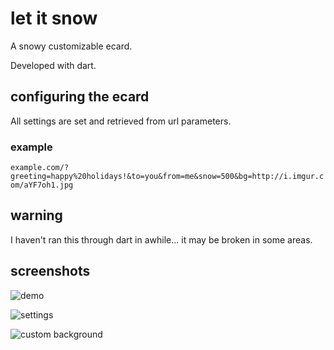 # let it snow

A snowy customizable ecard.

Developed with dart.


## configuring the ecard

All settings are set and retrieved from url parameters.

### example
`example.com/?greeting=happy%20holidays!&to=you&from=me&snow=500&bg=http://i.imgur.com/aYF7oh1.jpg`



## warning

I haven't ran this through dart in awhile... it may be broken in some areas.



## screenshots

![demo](https://cloud.githubusercontent.com/assets/1631044/4585987/aa6321b4-500e-11e4-9a43-8d24a00e980e.png)

![settings](https://cloud.githubusercontent.com/assets/1631044/4585989/ac3d96c2-500e-11e4-8c75-3e6346361947.png)

![custom background](https://cloud.githubusercontent.com/assets/1631044/4586004/d291d66c-500e-11e4-85c2-18341175e964.png)

